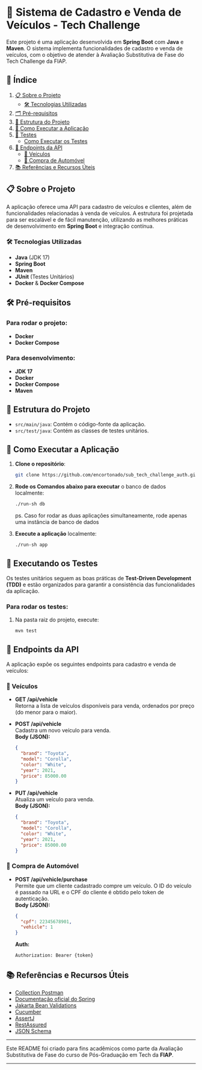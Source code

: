 # 🚗 Sistema de Cadastro e Venda de Veículos - Tech Challenge

Este projeto é uma aplicação desenvolvida em **Spring Boot** com **Java** e **Maven**. O sistema implementa funcionalidades de cadastro e venda de veículos, com o objetivo de atender à Avaliação Substitutiva de Fase do Tech Challenge da FIAP.

## 📑 Índice

1. [📋 Sobre o Projeto](#-sobre-o-projeto)
   - [🛠️ Tecnologias Utilizadas](#-tecnologias-utilizadas)
4. [🗂 Pré-requisitos](#-pré-requisitos)
5. [🔧 Estrutura do Projeto](#-estrutura-do-projeto)
6. [🚀 Como Executar a Aplicação](#-como-executar-a-aplicação)
7. [🧪 Testes](#-executando-os-testes)
   - [Como Executar os Testes](#para-rodar-os-testes)
8. [🔗 Endpoints da API](#-endpoints-da-api)
   - [🚗 Veículos](#-veículos)
   - [🛒 Compra de Automóvel](#-compra-de-automóvel)
9. [📚 Referências e Recursos Úteis](#-referências-e-recursos-úteis)



## 📋 Sobre o Projeto

A aplicação oferece uma API para cadastro de veículos e clientes, além de funcionalidades relacionadas à venda de veículos. A estrutura foi projetada para ser escalável e de fácil manutenção, utilizando as melhores práticas de desenvolvimento em **Spring Boot** e integração contínua.

### 🛠️ Tecnologias Utilizadas

- **Java** (JDK 17)
- **Spring Boot**
- **Maven**
- **JUnit** (Testes Unitários)
- **Docker** & **Docker Compose**

## 🛠 Pré-requisitos

### Para rodar o projeto:
- **Docker**
- **Docker Compose**

### Para desenvolvimento:
- **JDK 17**
- **Docker**
- **Docker Compose**
- **Maven**

## 📁 Estrutura do Projeto

- `src/main/java`: Contém o código-fonte da aplicação.
- `src/test/java`: Contém as classes de testes unitários.

## 🚀 Como Executar a Aplicação

1. **Clone o repositório**:
   ```bash
   git clone https://github.com/encortonado/sub_tech_challenge_auth.git
   ```

2. **Rode os Comandos abaixo para executar** o banco de dados localmente:
   ```bash
   ./run-sh db
   ```

   ps. Caso for rodar as duas aplicações simultaneamente, rode apenas uma instância de banco de dados

3. **Execute a aplicação** localmente:
   ```bash
   ./run-sh app
   ```


## 🧪 Executando os Testes

Os testes unitários seguem as boas práticas de **Test-Driven Development (TDD)** e estão organizados para garantir a consistência das funcionalidades da aplicação.

### Para rodar os testes:

1. Na pasta raiz do projeto, execute:
   ```bash
   mvn test
   ```

## 🔗 Endpoints da API

A aplicação expõe os seguintes endpoints para cadastro e venda de veículos:

### 🚗 Veículos

- **GET /api/vehicle**  
  Retorna a lista de veículos disponíveis para venda, ordenados por preço (do menor para o maior).

- **POST /api/vehicle**  
  Cadastra um novo veículo para venda.  
  **Body (JSON):**
  ```json
  {
    "brand": "Toyota",
    "model": "Corolla",
    "color": "White",
    "year": 2021,
    "price": 85000.00
  }

- **PUT /api/vehicle**  
  Atualiza um veículo para venda.  
  **Body (JSON):**
  ```json
  {
    "brand": "Toyota",
    "model": "Corolla",
    "color": "White",
    "year": 2021,
    "price": 85000.00
  }

### 🛒 Compra de Automóvel

- **POST /api/vehicle/purchase**  
  Permite que um cliente cadastrado compre um veículo.
  O ID do veículo é passado na URL e o CPF do cliente é obtido pelo token de autenticação.  
  **Body (JSON):**
  ```json
  {
    "cpf": 22345678901,
    "vehicle": 1
  }
  ```
  **Auth:**
  ```bash
  Authorization: Bearer {token}
## 📚 Referências e Recursos Úteis

- [Collection Postman](./Vehicle%20Challenge.postman_collection.json)
- [Documentação oficial do Spring](https://docs.spring.io)
- [Jakarta Bean Validations](https://beanvalidation.org/)
- [Cucumber](https://cucumber.io)
- [AssertJ](https://assertj.github.io/doc/)
- [RestAssured](https://rest-assured.io/)
- [JSON Schema](https://jsonschema.net/app/schemas/390701)

---

Este README foi criado para fins acadêmicos como parte da Avaliação Substitutiva de Fase do curso de Pós-Graduação em Tech da **FIAP**.

--- 


